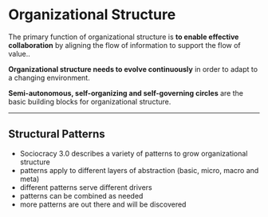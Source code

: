 # Organizational Structure


The primary function of organizational structure is **to enable effective collaboration** by aligning the flow of information to  support the flow of value..  

**Organizational structure needs to evolve continuously** in order to adapt to a changing environment.

**Semi-autonomous, self-organizing and self-governing circles** are the basic building blocks for organizational structure.

---

## Structural Patterns ##

* Sociocracy 3.0 describes a variety of patterns to grow organizational structure
* patterns apply to different layers of abstraction (basic, micro, macro and meta)
* different patterns serve different drivers
* patterns can be combined as needed
* more patterns are out there and will be discovered
